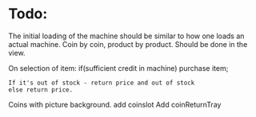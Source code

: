 Todo:
=====
The initial loading of the machine should be similar to how one loads an actual machine.
Coin by coin, product by product. Should be done in the view.


On selection of item:
	if(sufficient credit in machine) purchase item;

	If it's out of stock - return price and out of stock
	else return price.


Coins with picture background.
add coinslot
Add coinReturnTray
